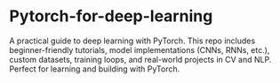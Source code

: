 # Pytorch-for-deep-learning
A practical guide to deep learning with PyTorch. This repo includes beginner-friendly tutorials, model implementations (CNNs, RNNs, etc.), custom datasets, training loops, and real-world projects in CV and NLP. Perfect for learning and building with PyTorch.
